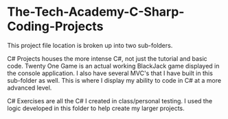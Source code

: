 # The-Tech-Academy-C-Sharp-Coding-Projects

This project file location is broken up into two sub-folders. 

C# Projects houses the more intense C#, not just the tutorial and basic code. Twenty One Game is an actual working BlackJack game displayed in the console application. I also have several MVC's that I have built in this sub-folder as well. This is where I display my ability to code in C# at a more advanced level.

C# Exercises are all the C# I created in class/personal testing. I used the logic developed in this folder to help create my larger projects.
